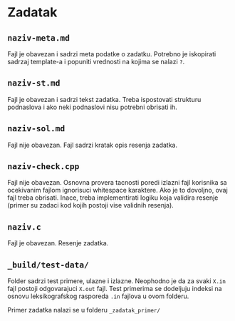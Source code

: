 # Zadatak

## `naziv-meta.md`
Fajl je obavezan i sadrzi meta podatke o zadatku. Potrebno je iskopirati sadrzaj template-a i popuniti vrednosti na kojima se nalazi `?`.

## `naziv-st.md`
Fajl je obavezan i sadrzi tekst zadatka. Treba ispostovati strukturu podnaslova i ako neki podnaslovi nisu potrebni obrisati ih.

## `naziv-sol.md`
Fajl nije obavezan. Fajl sadrzi kratak opis resenja zadatka.

## `naziv-check.cpp`
Fajl nije obavezan. Osnovna provera tacnosti poredi izlazni fajl korisnika sa ocekivanim fajlom ignorisuci whitespace karaktere. Ako je to dovoljno, ovaj fajl treba obrisati. Inace, treba implementirati logiku koja validira resenje (primer su zadaci kod kojih postoji vise validnih resenja).

## `naziv.c`
Fajl je obavezan. Resenje zadatka.

## `_build/test-data/`
Folder sadrzi test primere, ulazne i izlazne. Neophodno je da za svaki `X.in` fajl postoji odgovarajuci `X.out` fajl. Test primerima se dodeljuju indeksi na osnovu leksikografskog rasporeda `.in` fajlova u ovom folderu.

Primer zadatka nalazi se u folderu `_zadatak_primer/`
